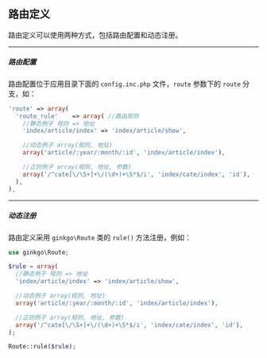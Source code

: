## 路由定义

路由定义可以使用两种方式，包括路由配置和动态注册。

----------

##### 路由配置

路由配置位于应用目录下面的 `config.inc.php` 文件，`route` 参数下的 `route` 分支，如：

``` php
'route' => array(
  'route_rule'    => array( //路由规则
    //静态例子 规则 => 地址
    'index/article/index' => 'index/article/show',

    //动态例子 array(规则, 地址)
    array('article/:year/:month/:id', 'index/article/index'),

    //正则例子 array(规则, 地址, 参数)
    array('/^cate[\/\S+]+\/(\d+)+\S*$/i', 'index/cate/index', 'id'),
  ),
),
```

----------

##### 动态注册

路由定义采用 `ginkgo\Route` 类的 `rule()` 方法注册，例如：

``` php
use ginkgo\Route;

$rule = array(
  //静态例子 规则 => 地址
  'index/article/index' => 'index/article/show',

  //动态例子 array(规则, 地址)
  array('article/:year/:month/:id', 'index/article/index'),

  //正则例子 array(规则, 地址, 参数)
  array('/^cate[\/\S+]+\/(\d+)+\S*$/i', 'index/cate/index', 'id'),
);

Route::rule($rule);
```
